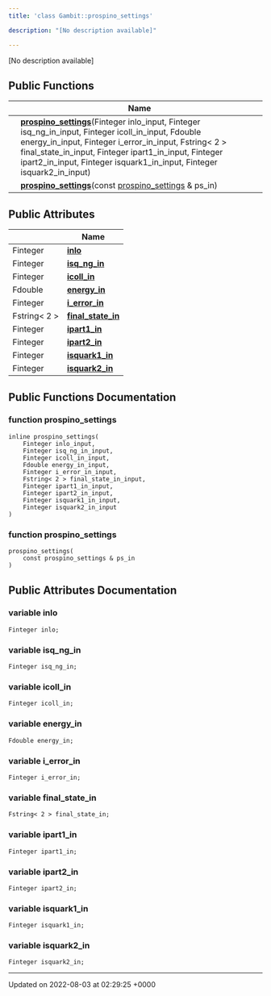 ```yaml
---
title: 'class Gambit::prospino_settings'

description: "[No description available]"

---
```









[No description available]

## Public Functions

|                | Name           |
| -------------- | -------------- |
| | **[prospino_settings](/documentation/code/colliderbit_development/classes/classgambit_1_1prospino__settings/#function-prospino-settings)**(Finteger inlo_input, Finteger isq_ng_in_input, Finteger icoll_in_input, Fdouble energy_in_input, Finteger i_error_in_input, Fstring< 2 > final_state_in_input, Finteger ipart1_in_input, Finteger ipart2_in_input, Finteger isquark1_in_input, Finteger isquark2_in_input) |
| | **[prospino_settings](/documentation/code/colliderbit_development/classes/classgambit_1_1prospino__settings/#function-prospino-settings)**(const [prospino_settings](/documentation/code/colliderbit_development/classes/classgambit_1_1prospino__settings/) & ps_in) |

## Public Attributes

|                | Name           |
| -------------- | -------------- |
| Finteger | **[inlo](/documentation/code/colliderbit_development/classes/classgambit_1_1prospino__settings/#variable-inlo)**  |
| Finteger | **[isq_ng_in](/documentation/code/colliderbit_development/classes/classgambit_1_1prospino__settings/#variable-isq-ng-in)**  |
| Finteger | **[icoll_in](/documentation/code/colliderbit_development/classes/classgambit_1_1prospino__settings/#variable-icoll-in)**  |
| Fdouble | **[energy_in](/documentation/code/colliderbit_development/classes/classgambit_1_1prospino__settings/#variable-energy-in)**  |
| Finteger | **[i_error_in](/documentation/code/colliderbit_development/classes/classgambit_1_1prospino__settings/#variable-i-error-in)**  |
| Fstring< 2 > | **[final_state_in](/documentation/code/colliderbit_development/classes/classgambit_1_1prospino__settings/#variable-final-state-in)**  |
| Finteger | **[ipart1_in](/documentation/code/colliderbit_development/classes/classgambit_1_1prospino__settings/#variable-ipart1-in)**  |
| Finteger | **[ipart2_in](/documentation/code/colliderbit_development/classes/classgambit_1_1prospino__settings/#variable-ipart2-in)**  |
| Finteger | **[isquark1_in](/documentation/code/colliderbit_development/classes/classgambit_1_1prospino__settings/#variable-isquark1-in)**  |
| Finteger | **[isquark2_in](/documentation/code/colliderbit_development/classes/classgambit_1_1prospino__settings/#variable-isquark2-in)**  |

## Public Functions Documentation

### function prospino_settings

```
inline prospino_settings(
    Finteger inlo_input,
    Finteger isq_ng_in_input,
    Finteger icoll_in_input,
    Fdouble energy_in_input,
    Finteger i_error_in_input,
    Fstring< 2 > final_state_in_input,
    Finteger ipart1_in_input,
    Finteger ipart2_in_input,
    Finteger isquark1_in_input,
    Finteger isquark2_in_input
)
```


### function prospino_settings

```
prospino_settings(
    const prospino_settings & ps_in
)
```


## Public Attributes Documentation

### variable inlo

```
Finteger inlo;
```


### variable isq_ng_in

```
Finteger isq_ng_in;
```


### variable icoll_in

```
Finteger icoll_in;
```


### variable energy_in

```
Fdouble energy_in;
```


### variable i_error_in

```
Finteger i_error_in;
```


### variable final_state_in

```
Fstring< 2 > final_state_in;
```


### variable ipart1_in

```
Finteger ipart1_in;
```


### variable ipart2_in

```
Finteger ipart2_in;
```


### variable isquark1_in

```
Finteger isquark1_in;
```


### variable isquark2_in

```
Finteger isquark2_in;
```


-------------------------------

Updated on 2022-08-03 at 02:29:25 +0000